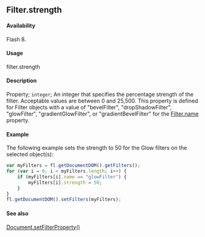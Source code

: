 ## Filter.strength

#### Availability

Flash 8.

#### Usage

filter.strength

#### Description

Property; `integer`; An integer that specifies the percentage strength of the filter. Acceptable values are between 0 and 25,500. This property is defined for Filter objects with a value of "bevelFilter", "dropShadowFilter", "glowFilter", "gradientGlowFilter", or "gradientBevelFilter" for the [Filter.name](../Filter_object/Filter13.md) property.

#### Example

The following example sets the strength to 50 for the Glow filters on the selected object(s):

```javascript
var myFilters = fl.getDocumentDOM().getFilters();
for (var i = 0; i < myFilters.length; i++) {
    if (myFilters[i].name == "glowFilter") {
        myFilters[i].strength = 50;
    }
}
fl.getDocumentDOM().setFilters(myFilters);
```

#### See also

[Document.setFilterProperty()](../Document_object/Document520.md)
